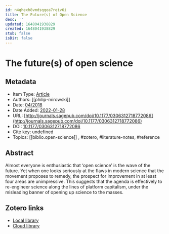 ```yaml
---
id: n4qhexh8vmdsqqea7reiv6i
title: The Future(s) of Open Science
desc: ''
updated: 1648041938829
created: 1648041938829
stub: false
isDir: false
---
```

# The future(s) of open science

## Metadata

* Item Type: [Article](article)
* Authors: [[philip-mirowski]]
* Date: [04/2018](04/2018)
* Date Added: [2022-01-28](2022-01-28)
* URL: [http://journals.sagepub.com/doi/10.1177/0306312718772086](http://journals.sagepub.com/doi/10.1177/0306312718772086)
* DOI: [10.1177/0306312718772086](https://doi.org/10.1177/0306312718772086)
* Cite key: undefined
* Topics: [[biblio.open-science]]
, #zotero, #literature-notes, #reference

## Abstract

Almost everyone is enthusiastic that ‘open science’ is the wave of the future. Yet when one looks seriously at the flaws in modern science that the movement proposes to remedy, the prospect for improvement in at least four areas are unimpressive. This suggests that the agenda is effectively to re-engineer science along the lines of platform capitalism, under the misleading banner of opening up science to the masses.


##  Zotero links
* [Local library](zotero://select/items/3_R53XLFBC)
* [Cloud library](http://zotero.org/groups/4613367/items/R53XLFBC)

